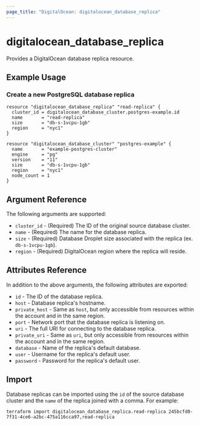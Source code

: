 ```yaml
---
page_title: "DigitalOcean: digitalocean_database_replica"
---
```


# digitalocean\_database\_replica

Provides a DigitalOcean database replica resource.

## Example Usage

### Create a new PostgreSQL database replica
```hcl
resource "digitalocean_database_replica" "read-replica" {
  cluster_id = digitalocean_database_cluster.postgres-example.id
  name       = "read-replica"
  size       = "db-s-1vcpu-1gb"
  region     = "nyc1"
}

resource "digitalocean_database_cluster" "postgres-example" {
  name       = "example-postgres-cluster"
  engine     = "pg"
  version    = "11"
  size       = "db-s-1vcpu-1gb"
  region     = "nyc1"
  node_count = 1
}
```

## Argument Reference

The following arguments are supported:

* `cluster_id` - (Required) The ID of the original source database cluster.
* `name` - (Required) The name for the database replica.
* `size` - (Required) Database Droplet size associated with the replica (ex. `db-s-1vcpu-1gb`).
* `region` - (Required) DigitalOcean region where the replica will reside.

## Attributes Reference

In addition to the above arguments, the following attributes are exported:

* `id` - The ID of the database replica.
* `host` - Database replica's hostname.
* `private_host` - Same as `host`, but only accessible from resources within the account and in the same region.
* `port` - Network port that the database replica is listening on.
* `uri` - The full URI for connecting to the database replica.
* `private_uri` - Same as `uri`, but only accessible from resources within the account and in the same region.
* `database` - Name of the replica's default database.
* `user` - Username for the replica's default user.
* `password` - Password for the replica's default user.

## Import

Database replicas can be imported using the `id` of the source database cluster
and the `name` of the replica joined with a comma. For example:

```
terraform import digitalocean_database_replica.read-replica 245bcfd0-7f31-4ce6-a2bc-475a116cca97,read-replica
```
